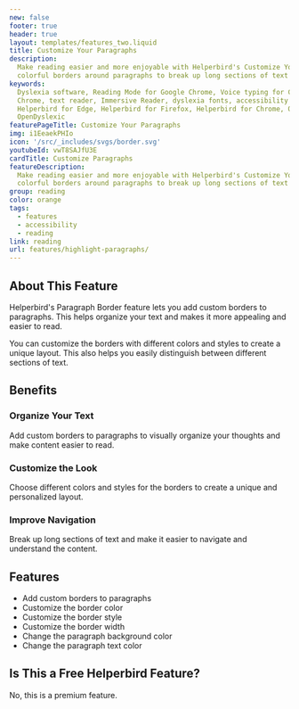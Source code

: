 ```yaml
---
new: false
footer: true
header: true
layout: templates/features_two.liquid
title: Customize Your Paragraphs
description:
  Make reading easier and more enjoyable with Helperbird's Customize Your Paragraphs feature. Add
  colorful borders around paragraphs to break up long sections of text and improve readability.
keywords:
  Dyslexia software, Reading Mode for Google Chrome, Voice typing for Chrome, Text to speech for
  Chrome, text reader, Immersive Reader, dyslexia fonts, accessibility software, dyslexia software,
  Helperbird for Edge, Helperbird for Firefox, Helperbird for Chrome, Opendyslexic for Chrome,
  OpenDyslexic
featurePageTitle: Customize Your Paragraphs
img: i1EeaekPHIo
icon: '/src/_includes/svgs/border.svg'
youtubeId: vwT8SAJfU3E
cardTitle: Customize Paragraphs
featureDescription:
  Make reading easier and more enjoyable with Helperbird's Customize Your Paragraphs feature. Add
  colorful borders around paragraphs to break up long sections of text and improve readability.
group: reading
color: orange
tags:
  - features
  - accessibility
  - reading
link: reading
url: features/highlight-paragraphs/
---
```


## About This Feature

Helperbird's Paragraph Border feature lets you add custom borders to paragraphs. This helps organize
your text and makes it more appealing and easier to read.

You can customize the borders with different colors and styles to create a unique layout. This also
helps you easily distinguish between different sections of text.

## Benefits

### Organize Your Text

Add custom borders to paragraphs to visually organize your thoughts and make content easier to read.

### Customize the Look

Choose different colors and styles for the borders to create a unique and personalized layout.

### Improve Navigation

Break up long sections of text and make it easier to navigate and understand the content.

## Features

- Add custom borders to paragraphs
- Customize the border color
- Customize the border style
- Customize the border width
- Change the paragraph background color
- Change the paragraph text color

## Is This a Free Helperbird Feature?

No, this is a premium feature.
